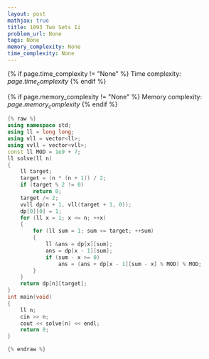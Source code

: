 ```yaml
---
layout: post
mathjax: true
title: 1093 Two Sets Ii
problem_url: None
tags: None
memory_complexity: None
time_complexity: None
---
```




{% if page.time_complexity != "None" %}
Time complexity: ${{ page.time_complexity }}$
{% endif %}

{% if page.memory_complexity != "None" %}
Memory complexity: ${{ page.memory_complexity }}$
{% endif %}

```cpp
{% raw %}
using namespace std;
using ll = long long;
using vll = vector<ll>;
using vvll = vector<vll>;
const ll MOD = 1e9 + 7;
ll solve(ll n)
{
    ll target;
    target = (n * (n + 1)) / 2;
    if (target % 2 != 0)
        return 0;
    target /= 2;
    vvll dp(n + 1, vll(target + 1, 0));
    dp[0][0] = 1;
    for (ll x = 1; x <= n; ++x)
    {
        for (ll sum = 1; sum <= target; ++sum)
        {
            ll &ans = dp[x][sum];
            ans = dp[x - 1][sum];
            if (sum - x >= 0)
                ans = (ans + dp[x - 1][sum - x] % MOD) % MOD;
        }
    }
    return dp[n][target];
}
int main(void)
{
    ll n;
    cin >> n;
    cout << solve(n) << endl;
    return 0;
}

{% endraw %}
```